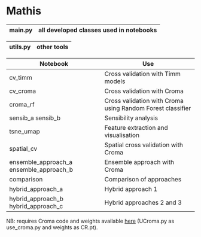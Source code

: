 # Mathis

|     main.py                                    |     all developed classes used in notebooks                         |
|------------------------------------------------|---------------------------------------------------------------------|

|     utils.py                                   |     other tools                                                     |
|------------------------------------------------|---------------------------------------------------------------------|

|     Notebook                                   |     Use                                                             |
|------------------------------------------------|---------------------------------------------------------------------|
|     cv_timm                                    |     Cross validation with Timm models                               |
|     cv_croma                                   |     Cross validation with Croma                                     |
|     croma_rf                                   |     Cross validation with Croma using Random Forest classifier      |
|     sensib_a sensib_b                          |     Sensibility analysis                                            |
|     tsne_umap                                  |     Feature extraction and visualisation                            |
|     spatial_cv                                 |     Spatial cross validation with Croma                             |
|     ensemble_approach_a ensemble_approach_b    |     Ensemble approach with Croma                                    |
|     comparison                                 |     Comparison of approaches                                        |
|     hybrid_approach_a                          |     Hybrid approach 1                                               |
|     hybrid_approach_b hybrid_approach_c        |     Hybrid approaches 2 and 3                                       |
 
NB: requires Croma code and weights available [here](https://github.com/antofuller/CROMA) (UCroma.py as use_croma.py and weights as CR.pt).


